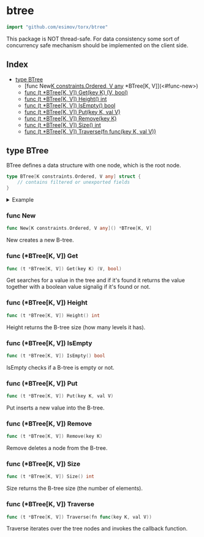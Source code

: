 <!-- Code generated by gomarkdoc. DO NOT EDIT -->

# btree

```go
import "github.com/esimov/torx/btree"
```

This package is NOT thread\-safe. For data consistency some sort of concurrency safe mechanism should be implemented on the client side.

## Index

- [type BTree](<#type-btree>)
  - [func New[K constraints.Ordered, V any]() *BTree[K, V]](<#func-new>)
  - [func (t *BTree[K, V]) Get(key K) (V, bool)](<#func-btreek-v-get>)
  - [func (t *BTree[K, V]) Height() int](<#func-btreek-v-height>)
  - [func (t *BTree[K, V]) IsEmpty() bool](<#func-btreek-v-isempty>)
  - [func (t *BTree[K, V]) Put(key K, val V)](<#func-btreek-v-put>)
  - [func (t *BTree[K, V]) Remove(key K)](<#func-btreek-v-remove>)
  - [func (t *BTree[K, V]) Size() int](<#func-btreek-v-size>)
  - [func (t *BTree[K, V]) Traverse(fn func(key K, val V))](<#func-btreek-v-traverse>)


## type BTree

BTree defines a data structure with one node, which is the root node.

```go
type BTree[K constraints.Ordered, V any] struct {
    // contains filtered or unexported fields
}
```

<details><summary>Example</summary>
<p>

```go
{
	btree := New[int, string]()
	fmt.Println(btree.IsEmpty())

	btree.Put(10, "foo")
	btree.Put(-1, "baz")
	btree.Put(2, "bar")
	btree.Put(-4, "qux")

	fmt.Println(btree.Size())

	tree := []string{}
	btree.Traverse(func(key int, val string) {
		item, _ := btree.Get(key)
		tree = append(tree, item)
	})
	fmt.Println(tree)

}
```

#### Output

```
true
4
[qux baz bar foo]
```

</p>
</details>

### func New

```go
func New[K constraints.Ordered, V any]() *BTree[K, V]
```

New creates a new B\-tree.

### func \(\*BTree\[K, V\]\) Get

```go
func (t *BTree[K, V]) Get(key K) (V, bool)
```

Get searches for a value in the tree and if it's found it returns the value together with a boolean value signalig if it's found or not.

### func \(\*BTree\[K, V\]\) Height

```go
func (t *BTree[K, V]) Height() int
```

Height returns the B\-tree size \(how many levels it has\).

### func \(\*BTree\[K, V\]\) IsEmpty

```go
func (t *BTree[K, V]) IsEmpty() bool
```

IsEmpty checks if a B\-tree is empty or not.

### func \(\*BTree\[K, V\]\) Put

```go
func (t *BTree[K, V]) Put(key K, val V)
```

Put inserts a new value into the B\-tree.

### func \(\*BTree\[K, V\]\) Remove

```go
func (t *BTree[K, V]) Remove(key K)
```

Remove deletes a node from the B\-tree.

### func \(\*BTree\[K, V\]\) Size

```go
func (t *BTree[K, V]) Size() int
```

Size returns the B\-tree size \(the number of elements\).

### func \(\*BTree\[K, V\]\) Traverse

```go
func (t *BTree[K, V]) Traverse(fn func(key K, val V))
```

Traverse iterates over the tree nodes and invokes the callback function.



